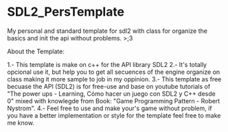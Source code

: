# SDL2_PersTemplate
My personal and standard template for sdl2 with class for organize the basics and init the api without problems. >;3

About the Template:

1.- This template is make on c++ for the API library SDL2
2.- It's totally opcional use it, but help you to get all secuences of the engine organize on class making it more sample to job in my oppinion.
3.- This template as free becuase the API (SDL2) is for free-use and base on youtube tutorials of "The power ups - Learning, Cómo hacer un juego con SDL2 y C++ desde 0" mixed with knowlegde from Book: "Game Programming Pattern - Robert Nystrom".
4.- Feel free to use and make your's game without problem, if you have a better implementation or style for the template feel free to make me know.
